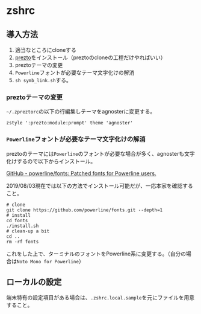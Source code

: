 # zshrc

## 導入方法

1. 適当なところにcloneする
1. [prezto](https://github.com/sorin-ionescu/prezto)をインストール（preztoのcloneの工程だけやればいい）
1. preztoテーマの変更
1. `Powerline`フォントが必要なテーマ文字化けの解消
1. `sh symb_link.sh`する。


### preztoテーマの変更

`~/.zpreztorc`の以下の行編集しテーマをagnosterに変更する。

```
zstyle ':prezto:module:prompt' theme 'agnoster'
```

### `Powerline`フォントが必要なテーマ文字化けの解消

preztoのテーマには`Powerline`のフォントが必要な場合が多く、agnosterも文字化けするので以下からインストール。

[GitHub - powerline/fonts: Patched fonts for Powerline users.](https://github.com/powerline/fonts)

2019/08/03現在では以下の方法でインストール可能だが、一応本家を確認すること。

```
# clone
git clone https://github.com/powerline/fonts.git --depth=1
# install
cd fonts
./install.sh
# clean-up a bit
cd ..
rm -rf fonts
```

これをした上で、ターミナルのフォントをPowerline系に変更する。（自分の場合は`Noto Mono for Powerline`）


## ローカルの設定

端末特有の設定項目がある場合は、`.zshrc.local.sample`を元にファイルを用意すること。
